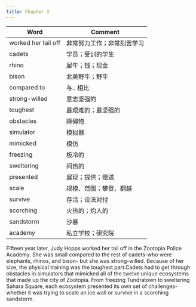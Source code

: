 ```yaml
---
title: Chapter 3
---
```


| Word                | Comment                    |
| ------------------- | -------------------------- |
| worked her tail off | 非常努力工作；非常刻苦学习 |
| cadets              | 学员；受训的学生           |
| rhino               | 犀牛；钱；现金             |
| bison               | 北美野牛；野牛             |
| compared to         | 与.. 相比                  |
| strong-willed       | 意志坚强的                 |
| toughest            | 最艰难的；最坚强的         |
| obstacles           | 障碍物                     |
| simulator           | 模拟器                     |
| mimicked            | 模仿                       |
| freezing            | 极冷的                     |
| sweltering          | 闷热的                     |
| presented           | 展现；提供；赠送           |
| scale               | 规模、范围；攀登、翻越     |
| survive             | 存活；设法对付             |
| scorching           | 火热的；灼人的             |
| sandstorm           | 沙暴                       |
| academy             | 私立学校；研究院 |

Fifteen year later, Judy Hopps worked her tail off in the Zootopia Police Academy. She was small compared to the rest of cadets-who were elephants, rhinos, and bison- but she was strong-willed.
Because of her size, the physical training was the toughest part.Cadets had to get through obstacles in simulators that mimicked all of the twelve unique ecosystems that made up the city of Zootopia. From freezing Tundratown to sweltering Sahara Square, each ecosystem presented its own set of challenges-whether it was trying to scale an ice wall or survive in a scorching sandstorm.